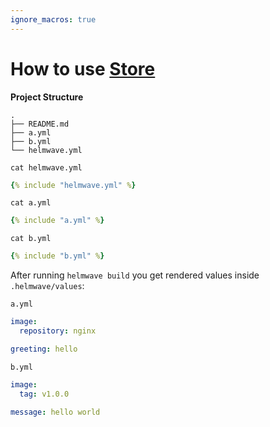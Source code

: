 ```yaml
---
ignore_macros: true
---
```


# How to use [Store](../../yaml/#store)

**Project Structure**

```shell
.
├── README.md
├── a.yml
├── b.yml
└── helmwave.yml

```

`cat helmwave.yml`

```yaml
{% include "helmwave.yml" %}
```

`cat a.yml`

```yaml
{% include "a.yml" %}
```

`cat b.yml`

```yaml
{% include "b.yml" %}
```

After running `helmwave build` you get rendered values inside `.helmwave/values`:

`a.yml`

```yaml
image:
  repository: nginx

greeting: hello
```

`b.yml`

```yaml
image:
  tag: v1.0.0

message: hello world
```
